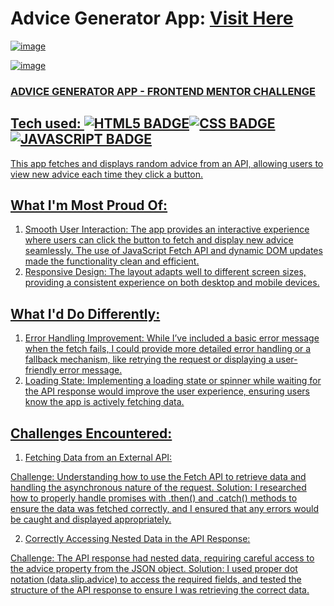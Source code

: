 # Advice Generator App: <a target="_blank" href="https://advice-generator-app-fm-project.netlify.app/">Visit Here</a>
 
<a href="https://advice-generator-app-fm-project.netlify.app/" target="_blank">

 ![image](https://github.com/user-attachments/assets/f524038f-5f4f-4a34-a926-707599e7bdcd)

![image](https://github.com/user-attachments/assets/bf1b4201-a3ae-45d4-8c4f-91e7718d1f6d)
 
### ADVICE GENERATOR APP - FRONTEND MENTOR CHALLENGE

## Tech used: ![HTML5 BADGE](https://img.shields.io/static/v1?label=|&message=HTML5&color=23555f&style=plastic&logo=html5)![CSS BADGE](https://img.shields.io/static/v1?label=|&message=CSS3&color=285f65&style=plastic&logo=css3)![JAVASCRIPT BADGE](https://img.shields.io/static/v1?label=|&message=JAVASCRIPT&color=3c7f5d&style=plastic&logo=javascript)

This app fetches and displays random advice from an API, allowing users to view new advice each time they click a button.

## What I'm Most Proud Of:

1. Smooth User Interaction: The app provides an interactive experience where users can click the button to fetch and display new advice seamlessly. The use of JavaScript Fetch API and dynamic DOM updates made the functionality clean and efficient.
2. Responsive Design: The layout adapts well to different screen sizes, providing a consistent experience on both desktop and mobile devices.

## What I'd Do Differently:

1. Error Handling Improvement: While I’ve included a basic error message when the fetch fails, I could provide more detailed error handling or a fallback mechanism, like retrying the request or displaying a user-friendly error message.
2. Loading State: Implementing a loading state or spinner while waiting for the API response would improve the user experience, ensuring users know the app is actively fetching data.

## Challenges Encountered:

1. Fetching Data from an External API:

Challenge: Understanding how to use the Fetch API to retrieve data and handling the asynchronous nature of the request.
Solution: I researched how to properly handle promises with .then() and .catch() methods to ensure the data was fetched correctly, and I ensured that any errors would be caught and displayed appropriately.

2. Correctly Accessing Nested Data in the API Response:

Challenge: The API response had nested data, requiring careful access to the advice property from the JSON object.
Solution: I used proper dot notation (data.slip.advice) to access the required fields, and tested the structure of the API response to ensure I was retrieving the correct data.
